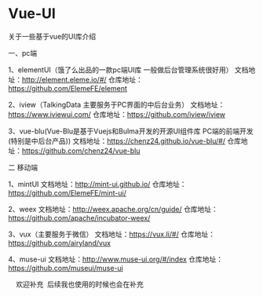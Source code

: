 # Vue-UI
关于一些基于vue的UI库介绍

一、pc端

1、elementUI（饿了么出品的一款pc端UI库 一般做后台管理系统很好用）
文档地址：http://element.eleme.io/#/
仓库地址： https://github.com/ElemeFE/element

2、iview（TalkingData 主要服务于PC界面的中后台业务）
文档地址：https://www.iviewui.com/
仓库地址：https://github.com/iview/iview

3、vue-blu(Vue-Blu是基于Vuejs和Bulma开发的开源UI组件库 PC端的前端开发(特别是中后台产品))
文档地址：https://chenz24.github.io/vue-blu/#/
仓库地址：https://github.com/chenz24/vue-blu
    
 二 移动端
 
1、mintUI
文档地址：http://mint-ui.github.io/
仓库地址：https://github.com/ElemeFE/mint-ui/

2、weex
文档地址：http://weex.apache.org/cn/guide/
仓库地址：https://github.com/apache/incubator-weex/

3、vux（主要服务于微信）
文档地址：https://vux.li/#/
仓库地址：https://github.com/airyland/vux

4、muse-ui
文档地址：http://www.muse-ui.org/#/index
仓库地址：https://github.com/museui/muse-ui
      
     
欢迎补充  后续我也使用的时候也会在补充
